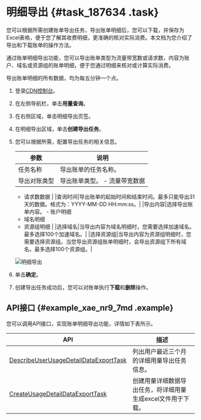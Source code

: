 # 明细导出 {#task_187634 .task}

您可以根据所需创建账单导出任务，导出账单明细后，您可以下载，并保存为Excel表格，便于您了解其收费明细，更准确的核对实际消费。本文档为您介绍了导出和下载账单的操作方法。

通过账单明细导出功能，您可以导出账单类型为流量带宽数或请求数，内容为账户、域名或资源组的账单明细，便于您通过明细来核对或计算实际消费。

导出账单明细的所有数据，均为每五分钟一个点。

1.  登录[CDN控制台](https://cdn.console.aliyun.com)。
2.  在左侧导航栏，单击**用量查询**。
3.  在右侧区域，单击明细导出页签。
4.  在明细导出区域，单击**创建导出任务**。
5.  您可以根据所需，配置导出任务的相关信息。 

    |参数|说明|
    |--|--|
    |任务名称|导出账单的任务名称。|
    |导出对账类型|导出账单类型。     -   流量带宽数据
    -   请求数数据
 |
    |查询时间|导出账单的起始时间和结束时间。最多只能导出31天的数据。格式为：YYYY-MM-DD HH:mm:ss。|
    |导出内容|选择导出账单内容。     -   账户明细
    -   域名明细
    -   资源组明细
 |
    |选择域名|当导出内容为域名明细时，您需要选择加速域名。最多选择100个加速域名。|
    |选择资源组|当导出内容为资源组明细时，您需要选择资源组。当您导出资源组账单明细时，会导出资源组下所有域名。最多选择100个资源组。|

    ![明细导出](http://static-aliyun-doc.oss-cn-hangzhou.aliyuncs.com/assets/img/17304/15665271208942_zh-CN.png)

6.  单击**确定**。
7.  创建导出任务成功后，您可以对账单执行**下载**和**删除**操作。

## API接口 {#example_xae_nr9_7md .example}

您可以调用API接口，实现账单明细导出功能，详情如下表所示。

|API|描述|
|---|--|
|[DescribeUserUsageDetailDataExportTask](../intl.zh-CN/新版API参考/用量查询类接口/DescribeUserUsageDetailDataExportTask.md#)|列出用户最近三个月的详细用量导出任务信息。|
|[CreateUsageDetailDataExportTask](../intl.zh-CN/新版API参考/用量查询类接口/CreateUsageDetailDataExportTask.md#)|创建用量详细数据导出任务，将详细用量生成excel文件用于下载。|

